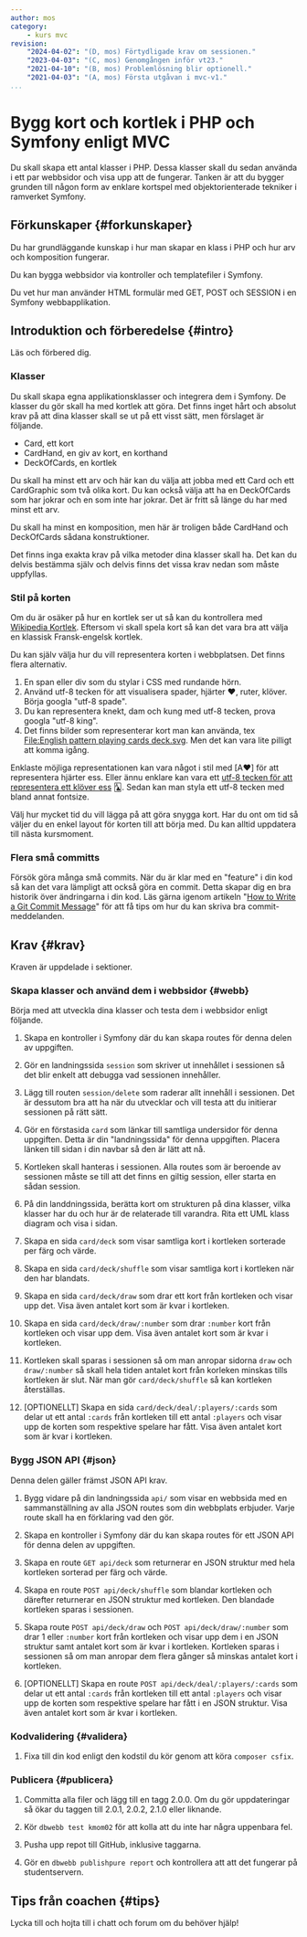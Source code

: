 ```yaml
---
author: mos
category:
    - kurs mvc
revision:
    "2024-04-02": "(D, mos) Förtydligade krav om sessionen."
    "2023-04-03": "(C, mos) Genomgången inför vt23."
    "2021-04-10": "(B, mos) Problemlösning blir optionell."
    "2021-04-03": "(A, mos) Första utgåvan i mvc-v1."
...
```

Bygg kort och kortlek i PHP och Symfony enligt MVC
===================================

Du skall skapa ett antal klasser i PHP. Dessa klasser skall du sedan använda i ett par webbsidor och visa upp att de fungerar. Tanken är att du bygger grunden till någon form av enklare kortspel med objektorienterade tekniker i ramverket Symfony.

<!--more-->



Förkunskaper {#forkunskaper}
-----------------------

Du har grundläggande kunskap i hur man skapar en klass i PHP och hur arv och komposition fungerar.

Du kan bygga webbsidor via kontroller och templatefiler i Symfony.

Du vet hur man använder HTML formulär med GET, POST och SESSION i en Symfony webbapplikation.



Introduktion och förberedelse {#intro}
-----------------------

Läs och förbered dig.



### Klasser 

Du skall skapa egna applikationsklasser och integrera dem i Symfony. De klasser du gör skall ha med kortlek att göra. Det finns inget hårt och absolut krav på att dina klasser skall se ut på ett visst sätt, men förslaget är följande.

* Card, ett kort
* CardHand, en giv av kort, en korthand
* DeckOfCards, en kortlek

Du skall ha minst ett arv och här kan du välja att jobba med ett Card och ett CardGraphic som två olika kort. Du kan också välja att ha en DeckOfCards som har jokrar och en som inte har jokrar. Det är fritt så länge du har med minst ett arv.

Du skall ha minst en komposition, men här är troligen både CardHand och DeckOfCards sådana konstruktioner.

Det finns inga exakta krav på vilka metoder dina klasser skall ha. Det kan du delvis bestämma själv och delvis finns det vissa krav nedan som måste uppfyllas.



### Stil på korten

Om du är osäker på hur en kortlek ser ut så kan du kontrollera med [Wikipedia Kortlek](https://sv.wikipedia.org/wiki/Kortlek). Eftersom vi skall spela kort så kan det vara bra att välja en klassisk Fransk-engelsk kortlek.

Du kan själv välja hur du vill representera korten i webbplatsen. Det finns flera alternativ.

1. En span eller div som du stylar i CSS med rundande hörn.
1. Använd utf-8 tecken för att visualisera spader, hjärter ♥, ruter, klöver. Börja googla "utf-8 spade".
1. Du kan representera knekt, dam och kung med utf-8 tecken, prova googla "utf-8 king".
1. Det finns bilder som representerar kort man kan använda, tex [File:English pattern playing cards deck.svg](https://commons.wikimedia.org/wiki/File:English_pattern_playing_cards_deck.svg). Men det kan vara lite pilligt att komma igång.

Enklaste möjliga representationen kan vara något i stil med [A♥] för att representera hjärter ess. Eller ännu enklare kan vara ett [utf-8 tecken för att representera ett klöver ess](https://www.compart.com/en/unicode/U+1F0D1) 🃑. Sedan kan man styla ett utf-8 tecken med bland annat fontsize.

Välj hur mycket tid du vill lägga på att göra snygga kort. Har du ont om tid så väljer du en enkel layout för korten till att börja med. Du kan alltid uppdatera till nästa kursmoment.



### Flera små committs

Försök göra många små commits. När du är klar med en "feature" i din kod så kan det vara lämpligt att också göra en commit. Detta skapar dig en bra historik över ändringarna i din kod. Läs gärna igenom artikeln "[How to Write a Git Commit Message](https://cbea.ms/git-commit/)" för att få tips om hur du kan skriva bra commit-meddelanden.



Krav {#krav}
-----------------------

Kraven är uppdelade i sektioner.

<!--
TODO

* Kortlek med Joker?

-->

### Skapa klasser och använd dem i webbsidor {#webb}

Börja med att utveckla dina klasser och testa dem i webbsidor enligt följande.

1. Skapa en kontroller i Symfony där du kan skapa routes för denna delen av uppgiften.

1. Gör en landningssida `session` som skriver ut innehållet i sessionen så det blir enkelt att debugga vad sessionen innehåller.

1. Lägg till routen `session/delete` som raderar allt innehåll i sessionen. Det är dessutom bra att ha när du utvecklar och vill testa att du initierar sessionen på rätt sätt.

1. Gör en förstasida `card` som länkar till samtliga undersidor för denna uppgiften. Detta är din "landningssida" för denna uppgiften. Placera länken till sidan i din navbar så den är lätt att nå.

1. Kortleken skall hanteras i sessionen. Alla routes som är beroende av sessionen måste se till att det finns en giltig session, eller starta en sådan session.

1. På din landdningssida, berätta kort om strukturen på dina klasser, vilka klasser har du och hur är de relaterade till varandra. Rita ett UML klass diagram och visa i sidan.

1. Skapa en sida `card/deck` som visar samtliga kort i kortleken sorterade per färg och värde.

1. Skapa en sida `card/deck/shuffle` som visar samtliga kort i kortleken när den har blandats.

1. Skapa en sida `card/deck/draw` som drar ett kort från kortleken och visar upp det. Visa även antalet kort som är kvar i kortleken.

1. Skapa en sida `card/deck/draw/:number` som drar `:number` kort från kortleken och visar upp dem. Visa även antalet kort som är kvar i kortleken.

1. Kortleken skall sparas i sessionen så om man anropar sidorna `draw` och `draw/:number` så skall hela tiden antalet kort från korleken minskas tills kortleken är slut. När man gör `card/deck/shuffle` så kan kortleken återställas.

1. [OPTIONELLT] Skapa en sida `card/deck/deal/:players/:cards` som delar ut ett antal `:cards` från kortleken till ett antal `:players` och visar upp de korten som respektive spelare har fått. Visa även antalet kort som är kvar i kortleken.



### Bygg JSON API {#json}

Denna delen gäller främst JSON API krav.

1. Bygg vidare på din landningssida `api/` som visar en webbsida med en sammanställning av alla JSON routes som din webbplats erbjuder. Varje route skall ha en förklaring vad den gör.

1. Skapa en kontroller i Symfony där du kan skapa routes för ett JSON API för denna delen av uppgiften.

1. Skapa en route `GET api/deck` som returnerar en JSON struktur med hela kortleken sorterad per färg och värde.

1. Skapa en route `POST api/deck/shuffle` som blandar kortleken och därefter returnerar en JSON struktur med kortleken. Den blandade kortleken sparas i sessionen.

1. Skapa route `POST api/deck/draw` och `POST api/deck/draw/:number` som drar 1 eller `:number` kort från kortleken och visar upp dem i en JSON struktur samt antalet kort som är kvar i kortleken. Kortleken sparas i sessionen så om man anropar dem flera gånger så minskas antalet kort i kortleken.

1. [OPTIONELLT] Skapa en route `POST api/deck/deal/:players/:cards` som delar ut ett antal `:cards` från kortleken till ett antal `:players` och visar upp de korten som respektive spelare har fått i en JSON struktur. Visa även antalet kort som är kvar i kortleken.



### Kodvalidering {#validera}

1. Fixa till din kod enligt den kodstil du kör genom att köra `composer csfix`.



### Publicera {#publicera}

1. Committa alla filer och lägg till en tagg 2.0.0. Om du gör uppdateringar så ökar du taggen till 2.0.1, 2.0.2, 2.1.0 eller liknande.

1. Kör `dbwebb test kmom02` för att kolla att du inte har några uppenbara fel.

1. Pusha upp repot till GitHub, inklusive taggarna.

1. Gör en `dbwebb publishpure report` och kontrollera att att det fungerar på studentservern.



<!--
Extrauppgift {#extra}
-----------------------

Lös följande extrauppgifter om du har tid och lust.

-->



Tips från coachen {#tips}
-----------------------

Lycka till och hojta till i chatt och forum om du behöver hjälp!

